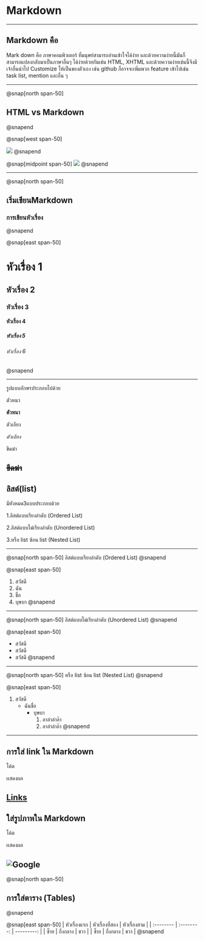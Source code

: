 # Markdown
---
## Markdown คือ 
    
 Mark down คือ ภาษาคอมพิวเตอร์ ที่มนุษย์สามารถอ่านเข้าใจได้ง่าย
    และด้วยความง่ายนี้มันก็สามารถแปลงกลับมาเป็นภาษาอื่นๆ
    ได้ง่ายด้วยกันเช่น HTML, XHTML และด้วยความง่ายเช่นนี้จึงมีเจ้าอื่นนำไป Customize ให้เป็นของตัวเอง
    เช่น github ก็อาจจะเพิ่มพวก feature 
    เข้าไปเช่น task list, mention และอื่น ๆ 

---
@snap[north span-50]
## HTML vs Markdown
@snapend

@snap[west span-50]

![](https://sv1.picz.in.th/images/2019/12/05/iZyC2D.jpg)
@snapend


@snap[midpoint span-50]
![](https://sv1.picz.in.th/images/2019/12/05/iZyuF9.jpg)
@snapend

---
@snap[north span-50]
## เริ่มเขียนMarkdown

### การเขียนหัวเรื่อง
@snapend

@snap[east span-50]
# หัวเรื่อง 1
## หัวเรื่อง 2
### หัวเรื่อง 3
#### หัวเรื่อง 4
##### หัวเรื่อง 5
###### หัวเรื่อง 6
@snapend

                   
---
รูปแบบอักษรประกอบไปด้วย

ตัวหนา

**ตัวหนา**

ตัวเอียง

*ตัวเอียง*

ขีดฆ่า

~~ขีดฆ่า~~
---

## ลิสต์(list)

มีทังหมด3แบบประกอบด้วย


1.ลิสต์แบบเรียงลำดับ (Ordered List)


2.ลิสต์แบบไม่เรียงลำดับ (Unordered List)


3.หรือ list ซ้อน list (Nested List)


---
@snap[north span-50]
ลิสต์แบบเรียงลำดับ (Ordered List)
@snapend

@snap[east span-50]
1. สวัสดี
2. ฉัน
3. ชื่อ
4. บุษบา
@snapend

---
@snap[north span-50]
ลิสต์แบบไม่เรียงลำดับ (Unordered List)
@snapend

@snap[east span-50]
* สวัสดี
* สวัสดี
* สวัสดี
@snapend


---
@snap[north span-50]
หรือ list ซ้อน list  (Nested List)
@snapend

@snap[east span-50]
1. สวัสดี
   - ฉันชื่อ
     - บุษบา
       1. ลาล่าล่าล๊า
       2. ลาล่าล่าล๊า
@snapend

---
## การใส่ link ใน Markdown

โค้ต

เเสดงผล

[Links](http://www.google.com)
---
## ใส่รูปภาพใน Markdown 

โค้ต

เเสดงผล

![Google ](https://www.google.co.th/images/branding/googlelogo/2x/googlelogo_color_272x92dp.png)
---
@snap[north span-50]
## การใส่ตาราง (Tables)
@snapend



@snap[east span-50]
| หัวเรื่องแรก | หัวเรื่องที่สอง |  หัวเรื่องสาม |
| :-------- | :--------: | ---------: |
|   ซ็าย   |   กึ่งกลาง   |    ขวา   |
|   ซ็าย   |   กึ่งกลาง   |    ขวา   |
@snapend

